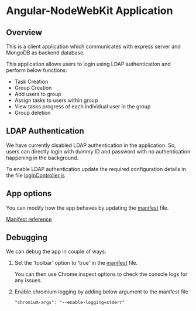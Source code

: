 # Angular-NodeWebKit Application

## Overview

This is a client application which communicates with express server and MongoDB as backend database.

This application allows users to login using LDAP authentication and perform below functions:
 - Task Creation
 - Group Creation
 - Add users to group
 - Assign tasks to users within group
 - View tasks progress of each individual user in the group
 - Group deletion


## LDAP Authentication

We have currently disabled LDAP authentication in the application. So, users can directly login with dummy ID and password with no authentication happening in the background.

To enable LDAP authentication update the required configuration details in the file [loginController.js](app/components/login/loginController.js)

## App options

You can modify how the app behaves by updating the [manifest](package.json) file.

[Manifest reference](https://github.com/nwjs/nw.js/wiki/manifest-format)

## Debugging

We can debug the app in couple of ways:

1. Set the 'toolbar' option to 'true' in the [manifest](package.json) file.

    You can then use Chrome inspect options to check the console logs for any issues.
2. Enable chromium logging by adding below argument to the manifest file
    ```
    "chromium-args": "--enable-logging=stderr"
    ```